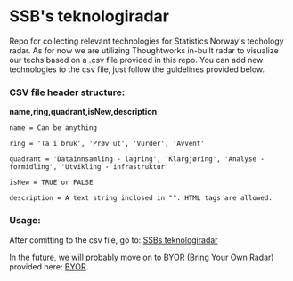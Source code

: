 # SSB's teknologiradar

Repo for collecting relevant technologies for Statistics Norway's techology radar. As for now we are utilizing Thoughtworks in-built radar to visualize our techs based on a .csv file provided in this repo. You can add new technologies to the csv file, just follow the guidelines provided below.

### CSV file header structure:

<strong>name,ring,quadrant,isNew,description</strong> 

`name = Can be anything`

`ring = 'Ta i bruk', 'Prøv ut', 'Vurder', 'Avvent'`

`quadrant = 'Datainnsamling - lagring', 'Klargjøring', 'Analyse - formidling', 'Utvikling - infrastruktur'`

`isNew = TRUE or FALSE`

`description = A text string inclosed in "". HTML tags are allowed.`

### Usage:

After comitting to the csv file, go to: [SSBs teknologiradar](https://radar.thoughtworks.com/?sheetId=https%3A%2F%2Fraw.githubusercontent.com%2Fstatisticsnorway%2Fteknologiradar%2Fmain%2FSSB%2520-%2520Teknologiradar.csv)

In the future, we will probably move on to BYOR (Bring Your Own Radar) provided here: [BYOR](https://github.com/thoughtworks/build-your-own-radar).
